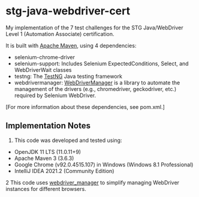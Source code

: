 # stg-java-webdriver-cert

My implementation of the 7 test challenges for the STG Java/WebDriver Level 1 (Automation Associate) certification.

It is built with [Apache Maven](https://maven.apache.org/), using 4 dependencies:
- selenium-chrome-driver
- selenium-support: Includes Selenium ExpectedConditions, Select, and WebDriverWait classes
- testng: The [TestNG](https://testng.org/doc/) Java testing framework
- webdrivermanager: [WebDriverManager](https://github.com/bonigarcia/webdrivermanager) is a library to automate the management of the drivers (e.g., chromedriver, geckodriver, etc.) required by Selenium WebDriver.

[For more information about these dependencies, see pom.xml.]

## Implementation Notes

1. This code was developed and tested using:
- OpenJDK 11 LTS (11.0.11+9)
- Apache Maven 3 (3.6.3)
- Google Chrome (v92.0.4515.107) in Windows (Windows 8.1 Professional)
- IntelliJ IDEA 2021.2 (Community Edition)

2 This code uses [webdriver_manager](https://github.com/bonigarcia/webdrivermanager) to simplify managing WebDriver instances for different browsers.